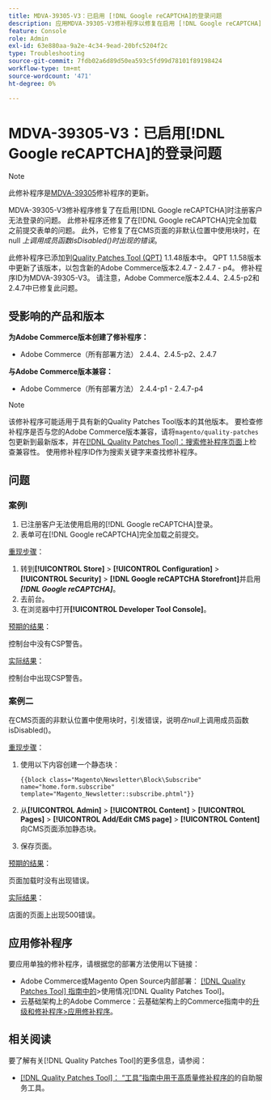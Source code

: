 ```yaml
---
title: MDVA-39305-V3：已启用 [!DNL Google reCAPTCHA]的登录问题
description: 应用MDVA-39305-V3修补程序以修复在启用 [!DNL Google reCAPTCHA] 后注册客户无法登录的Adobe Commerce问题。 此修补程序还修复了在 [!DNL Google reCAPTCHA] 完全加载之前提交表单的问题。 此外，它还修复了以下错误*在CMS页面的非默认位置中使用块时，在null*上调用成员函数isDisabled() 。
feature: Console
role: Admin
exl-id: 63e880aa-9a2e-4c34-9ead-20bfc5204f2c
type: Troubleshooting
source-git-commit: 7fdb02a6d89d50ea593c5fd99d78101f89198424
workflow-type: tm+mt
source-wordcount: '471'
ht-degree: 0%

---
```


# MDVA-39305-V3：已启用[!DNL Google reCAPTCHA]的登录问题

>[!NOTE]
>
>此修补程序是[MDVA-39305](/help/tools/quality-patches-tool/patches-available-in-qpt/v1-1-1/mdva-39305-login-issues-with-enabled-google-recaptcha.md)修补程序的更新。

MDVA-39305-V3修补程序修复了在启用[!DNL Google reCAPTCHA]时注册客户无法登录的问题。 此修补程序还修复了在[!DNL Google reCAPTCHA]完全加载之前提交表单的问题。 此外，它修复了在CMS页面的非默认位置中使用块时，在null *上调用成员函数isDisabled()时出现的错误*。

此修补程序已添加到[Quality Patches Tool (QPT)](https://experienceleague.adobe.com/en/docs/commerce-operations/tools/quality-patches-tool/quality-patches-tool-to-self-serve-quality-patches) 1.1.48版本中。 QPT 1.1.58版本中更新了该版本，以包含新的Adobe Commerce版本2.4.7 - 2.4.7 - p4。 修补程序ID为MDVA-39305-V3。 请注意，Adobe Commerce版本2.4.4、2.4.5-p2和2.4.7中已修复此问题。

## 受影响的产品和版本

**为Adobe Commerce版本创建了修补程序：**

* Adobe Commerce（所有部署方法） 2.4.4、2.4.5-p2、2.4.7

**与Adobe Commerce版本兼容：**

* Adobe Commerce（所有部署方法） 2.4.4-p1 - 2.4.7-p4

>[!NOTE]
>
>该修补程序可能适用于具有新的Quality Patches Tool版本的其他版本。 要检查修补程序是否与您的Adobe Commerce版本兼容，请将`magento/quality-patches`包更新到最新版本，并在[[!DNL Quality Patches Tool]：搜索修补程序页面](https://experienceleague.adobe.com/en/docs/commerce-operations/tools/quality-patches-tool/quality-patches-tool-to-self-serve-quality-patches)上检查兼容性。 使用修补程序ID作为搜索关键字来查找修补程序。

## 问题

### 案例I

1. 已注册客户无法使用启用的[!DNL Google reCAPTCHA]登录。
1. 表单可在[!DNL Google reCAPTCHA]完全加载之前提交。

<u>重现步骤</u>：

1. 转到&#x200B;**[!UICONTROL Store]** > **[!UICONTROL Configuration]** > **[!UICONTROL Security]** > **[!DNL Google reCAPTCHA Storefront]**&#x200B;并启用&#x200B;***[!DNL Google reCAPTCHA]***。
1. 去前台。
1. 在浏览器中打开&#x200B;**[!UICONTROL Developer Tool Console]**。

<u>预期的结果</u>：

控制台中没有CSP警告。

<u>实际结果</u>：

控制台中出现CSP警告。

### 案例二

在CMS页面的非默认位置中使用块时，引发错误，说明&#x200B;*在null*&#x200B;上调用成员函数isDisabled()。

<u>重现步骤</u>：

1. 使用以下内容创建一个静态块：

   ```
   {{block class="Magento\Newsletter\Block\Subscribe" name="home.form.subscribe"
   template="Magento_Newsletter::subscribe.phtml"}}
   ```

1. 从&#x200B;**[!UICONTROL Admin]** > **[!UICONTROL Content]** > **[!UICONTROL Pages]** > **[!UICONTROL Add/Edit CMS page]** > **[!UICONTROL Content]**&#x200B;向CMS页面添加静态块。
1. 保存页面。

<u>预期的结果</u>：

页面加载时没有出现错误。

<u>实际结果</u>：

店面的页面上出现500错误。

## 应用修补程序

要应用单独的修补程序，请根据您的部署方法使用以下链接：

* Adobe Commerce或Magento Open Source内部部署： [[!DNL Quality Patches Tool] 指南中的](/help/tools/quality-patches-tool/usage.md)>使用情况[!DNL Quality Patches Tool]。
* 云基础架构上的Adobe Commerce：云基础架构上的Commerce指南中的[升级和修补程序>应用修补程序](https://experienceleague.adobe.com/docs/commerce-cloud-service/user-guide/develop/upgrade/apply-patches.html)。

## 相关阅读

要了解有关[!DNL Quality Patches Tool]的更多信息，请参阅：

* [[!DNL Quality Patches Tool]： “工具”指南中用于高质量修补程序的](/help/tools/quality-patches-tool/quality-patches-tool-to-self-serve-quality-patches.md)的自助服务工具。
